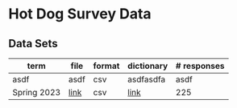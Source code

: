 # Hot Dog Survey Data

## Data Sets
| term | file | format | dictionary | # responses |
|------|------|--------|-|--|
| asdf | asdf | csv | asdfasdfa | asdf |
| Spring 2023 | [link](DS-4002-sp23-survey-results.csv) | csv | [link](fall-22-data-dictionary.md)| 225 |

